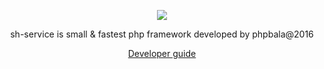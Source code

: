 <p align="center"><img src="http://phpbala.in/wp-content/uploads/2017/02/cropped-soava-logo-1.png"></p>

<p align="center">sh-service is small & fastest php framework developed by phpbala@2016</p>

<p align="center"><a href="http://phpbala.in/sh/docs" target="_blank">Developer guide</a></p>
